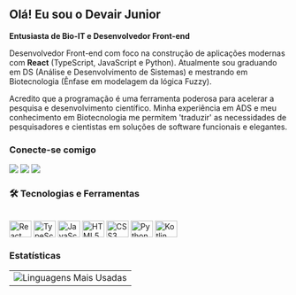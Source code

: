 ## Olá! Eu sou o Devair Junior

**Entusiasta de Bio-IT e Desenvolvedor Front-end**

Desenvolvedor Front-end com foco na construção de aplicações modernas com **React** (TypeScript, JavaScript e Python). Atualmente sou graduando em DS (Análise e Desenvolvimento de Sistemas) e mestrando em Biotecnologia (Ênfase em modelagem da lógica Fuzzy).

Acredito que a programação é uma ferramenta poderosa para acelerar a pesquisa e desenvolvimento científico. Minha experiência em ADS e meu conhecimento em Biotecnologia me permitem 'traduzir' as necessidades de pesquisadores e cientistas em soluções de software funcionais e elegantes.

### Conecte-se comigo
<div> 
  <a href = "mailto:contatodevairjunior@gmail.com" target="_blank"><img src="https://img.shields.io/badge/-Gmail-%23333?style=for-the-badge&logo=gmail&logoColor=white"></a>
  <a href="https://www.linkedin.com/in/devair-junior-b9937a280" target="_blank"><img src="https://img.shields.io/badge/-LinkedIn-%230077B5?style=for-the-badge&logo=linkedin&logoColor=white"></a> 
  <a href="https://instagram.com/devair.junior" target="_blank"><img src="https://img.shields.io/badge/-Instagram-%23E4405F?style=for-the-badge&logo=instagram&logoColor=white"></a>  
</div>

### 🛠️ Tecnologias e Ferramentas
<div style="display: inline_block"><br>
  <img align="center" alt="React" height="30" width="40" src="https://cdn.jsdelivr.net/gh/devicons/devicon/icons/react/react-original.svg">
  <img align="center" alt="TypeScript" height="30" width="40" src="https://cdn.jsdelivr.net/gh/devicons/devicon/icons/typescript/typescript-plain.svg">
  <img align="center" alt="JavaScript" height="30" width="40" src="https://cdn.jsdelivr.net/gh/devicons/devicon/icons/javascript/javascript-plain.svg">
  <img align="center" alt="HTML5" height="30" width="40" src="https://cdn.jsdelivr.net/gh/devicons/devicon/icons/html5/html5-original.svg">
  <img align="center" alt="CSS3" height="30" width="40" src="https://cdn.jsdelivr.net/gh/devicons/devicon/icons/css3/css3-original.svg">  
  <img align="center" alt="Python" height="30" width="40" src="https://cdn.jsdelivr.net/gh/devicons/devicon/icons/python/python-original.svg">
  <img align="center" alt="Kotlin" height="30" width="40" src="https://cdn.jsdelivr.net/gh/devicons/devicon/icons/kotlin/kotlin-original.svg">
</div>

### Estatísticas
<table>
  <tr>
    <!-- <td> <img src="https://github-readme-stats.vercel.app/api?username=DevaJunior&show_icons=true&theme=tokyonight&include_all_commits=true&locale=pt-br" alt="Estatísticas do GitHub"/> </td> -->
    <td><img src="https://github-readme-stats.vercel.app/api/top-langs/?username=DevaJunior&theme=tokyonight&layout=compact" alt="Linguagens Mais Usadas"/></td>

    
  </tr>
</table>

<!-- <div style="display: inline_block"><br>
  <img align="center" alt="Rafa-React" height="30" width="40" src="https://raw.githubusercontent.com/devicons/devicon/master/icons/react/react-original.svg">
  <img align="center" alt="Rafa-Js" height="30" width="40" src="https://raw.githubusercontent.com/devicons/devicon/master/icons/javascript/javascript-plain.svg">
  <img align="center" alt="Rafa-Ts" height="30" width="40" src="https://raw.githubusercontent.com/devicons/devicon/master/icons/typescript/typescript-plain.svg">
  <img align="center" alt="Rafa-HTML" height="30" width="40" src="https://raw.githubusercontent.com/devicons/devicon/master/icons/html5/html5-original.svg">
  <img align="center" alt="Rafa-CSS" height="30" width="40" src="https://raw.githubusercontent.com/devicons/devicon/master/icons/css3/css3-original.svg">
  <img align="center" alt="Rafa-Python" height="30" width="40" src="https://raw.githubusercontent.com/devicons/devicon/master/icons/python/python-original.svg">
  <img align="center" alt="Rafa-Csharp" height="30" width="40" src="https://raw.githubusercontent.com/devicons/devicon/master/icons/kotlin/kotlin-original.svg">
  <img align="center" alt="Rafa-Csharp" height="30" width="40" src="https://raw.githubusercontent.com/devicons/devicon/master/icons/java/java-original.svg">
</div>
  

<!-- ![Snake animation](httpss://github.com/vrabelk/devairjunior/blob/output/github-contribution-grid-snake.svg)
https://www.youtube.com/watch?v=TsaLQAetPLU -->
